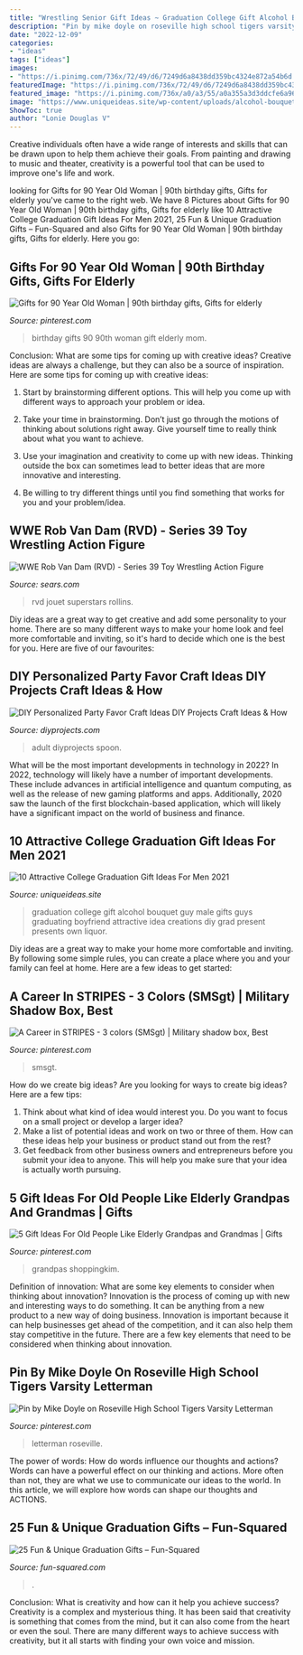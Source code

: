 ```yaml
---
title: "Wrestling Senior Gift Ideas ~ Graduation College Gift Alcohol Bouquet Guy Male Gifts Guys Graduating Boyfriend Attractive Idea Creations Diy Grad Present Presents Own Liquor"
description: "Pin by mike doyle on roseville high school tigers varsity letterman"
date: "2022-12-09"
categories:
- "ideas"
tags: ["ideas"]
images:
- "https://i.pinimg.com/736x/72/49/d6/7249d6a8438dd359bc4324e872a54b6d.jpg"
featuredImage: "https://i.pinimg.com/736x/72/49/d6/7249d6a8438dd359bc4324e872a54b6d.jpg"
featured_image: "https://i.pinimg.com/736x/a0/a3/55/a0a355a3d3ddcfe6a960882dec7c7e00--letterman-jackets-tigers.jpg"
image: "https://www.uniqueideas.site/wp-content/uploads/alcohol-bouquet-for-a-guy-graduating-college-my-own-creations.jpg"
ShowToc: true
author: "Lonie Douglas V"
---
```



Creative individuals often have a wide range of interests and skills that can be drawn upon to help them achieve their goals. From painting and drawing to music and theater, creativity is a powerful tool that can be used to improve one's life and work.

	

		
looking for Gifts for 90 Year Old Woman | 90th birthday gifts, Gifts for elderly you've came to the right web. We have 8 Pictures about Gifts for 90 Year Old Woman | 90th birthday gifts, Gifts for elderly like 10 Attractive College Graduation Gift Ideas For Men 2021, 25 Fun &amp; Unique Graduation Gifts – Fun-Squared and also Gifts for 90 Year Old Woman | 90th birthday gifts, Gifts for elderly. Here you go:
		
    
## Gifts For 90 Year Old Woman | 90th Birthday Gifts, Gifts For Elderly

<img loading=lazy src="https://i.pinimg.com/736x/c1/85/93/c18593a275b74f2abfb1137d364ecf77.jpg" onerror="this.onerror=null;this.src='https://tse3.mm.bing.net/th?id=OIP.K-tQw_XzW6AzQPQJZYBoHwHaLH&amp;pid=15.1';" alt="Gifts for 90 Year Old Woman | 90th birthday gifts, Gifts for elderly">

_Source: pinterest.com_

>birthday gifts 90 90th woman gift elderly mom. 

	

Conclusion: What are some tips for coming up with creative ideas?
Creative ideas are always a challenge, but they can also be a source of inspiration. Here are some tips for coming up with creative ideas:
1. Start by brainstorming different options. This will help you come up with different ways to approach your problem or idea.

2. Take your time in brainstorming. Don’t just go through the motions of thinking about solutions right away. Give yourself time to really think about what you want to achieve.

3. Use your imagination and creativity to come up with new ideas. Thinking outside the box can sometimes lead to better ideas that are more innovative and interesting.

4. Be willing to try different things until you find something that works for you and your problem/idea.

    
## WWE Rob Van Dam (RVD) - Series 39 Toy Wrestling Action Figure

<img loading=lazy src="https://c.shld.net/rpx/i/s/i/spin/image/spin_prod_980935412??hei=64&amp;wid=64&amp;qlt=50" onerror="this.onerror=null;this.src='https://tse3.mm.bing.net/th?id=OIP.M1nk16urSyeBfqGQ_vFSTQHaMF&amp;pid=15.1';" alt="WWE Rob Van Dam (RVD) - Series 39 Toy Wrestling Action Figure">

_Source: sears.com_

>rvd jouet superstars rollins. 

	

Diy ideas are a great way to get creative and add some personality to your home. There are so many different ways to make your home look and feel more comfortable and inviting, so it's hard to decide which one is the best for you. Here are five of our favourites:

    
## DIY Personalized Party Favor Craft Ideas DIY Projects Craft Ideas &amp; How

<img loading=lazy src="https://diyprojects.com/wp-content/uploads/2015/12/partfavors07.jpg" onerror="this.onerror=null;this.src='https://tse4.mm.bing.net/th?id=OIP.WtrdPkr2T3-BXN7TD8KPOwHaLC&amp;pid=15.1';" alt="DIY Personalized Party Favor Craft Ideas DIY Projects Craft Ideas &amp; How">

_Source: diyprojects.com_

>adult diyprojects spoon. 

	

What will be the most important developments in technology in 2022?
In 2022, technology will likely have a number of important developments. These include advances in artificial intelligence and quantum computing, as well as the release of new gaming platforms and apps. Additionally, 2020 saw the launch of the first blockchain-based application, which will likely have a significant impact on the world of business and finance.

    
## 10 Attractive College Graduation Gift Ideas For Men 2021

<img loading=lazy src="https://www.uniqueideas.site/wp-content/uploads/alcohol-bouquet-for-a-guy-graduating-college-my-own-creations.jpg" onerror="this.onerror=null;this.src='https://tse2.mm.bing.net/th?id=OIP.BCybHhz9G1DaMPiglpo4qgHaJ4&amp;pid=15.1';" alt="10 Attractive College Graduation Gift Ideas For Men 2021">

_Source: uniqueideas.site_

>graduation college gift alcohol bouquet guy male gifts guys graduating boyfriend attractive idea creations diy grad present presents own liquor. 

	

Diy ideas are a great way to make your home more comfortable and inviting. By following some simple rules, you can create a place where you and your family can feel at home. Here are a few ideas to get started: 

    
## A Career In STRIPES - 3 Colors (SMSgt) | Military Shadow Box, Best

<img loading=lazy src="https://i.pinimg.com/736x/72/49/d6/7249d6a8438dd359bc4324e872a54b6d.jpg" onerror="this.onerror=null;this.src='https://tse3.mm.bing.net/th?id=OIP.jwgk5mreFYqpbGiCp5-1JAHaJ4&amp;pid=15.1';" alt="A Career in STRIPES - 3 colors (SMSgt) | Military shadow box, Best">

_Source: pinterest.com_

>smsgt. 

	

How do we create big ideas?
Are you looking for ways to create big ideas? Here are a few tips:
1. Think about what kind of idea would interest you. Do you want to focus on a small project or develop a larger idea?
2. Make a list of potential ideas and work on two or three of them. How can these ideas help your business or product stand out from the rest?
3. Get feedback from other business owners and entrepreneurs before you submit your idea to anyone. This will help you make sure that your idea is actually worth pursuing.

    
## 5 Gift Ideas For Old People Like Elderly Grandpas And Grandmas | Gifts

<img loading=lazy src="https://i.pinimg.com/736x/dd/6a/e5/dd6ae57051f5dd86c1fd76d4c5fd956c.jpg" onerror="this.onerror=null;this.src='https://tse4.mm.bing.net/th?id=OIP.58QzUyq6rOnZ44rwUhT_SgHaLG&amp;pid=15.1';" alt="5 Gift Ideas For Old People Like Elderly Grandpas and Grandmas | Gifts">

_Source: pinterest.com_

>grandpas shoppingkim. 

	

Definition of innovation: What are some key elements to consider when thinking about innovation?
Innovation is the process of coming up with new and interesting ways to do something. It can be anything from a new product to a new way of doing business. Innovation is important because it can help businesses get ahead of the competition, and it can also help them stay competitive in the future.
There are a few key elements that need to be considered when thinking about innovation.

    
## Pin By Mike Doyle On Roseville High School Tigers Varsity Letterman

<img loading=lazy src="https://i.pinimg.com/736x/a0/a3/55/a0a355a3d3ddcfe6a960882dec7c7e00--letterman-jackets-tigers.jpg" onerror="this.onerror=null;this.src='https://tse1.mm.bing.net/th?id=OIP.fDz4NH4z44xMTH0xM9JHjAHaJ3&amp;pid=15.1';" alt="Pin by Mike Doyle on Roseville High School Tigers Varsity Letterman">

_Source: pinterest.com_

>letterman roseville. 

	

The power of words: How do words influence our thoughts and actions?
Words can have a powerful effect on our thinking and actions. More often than not, they are what we use to communicate our ideas to the world. In this article, we will explore how words can shape our thoughts and ACTIONS.

    
## 25 Fun &amp; Unique Graduation Gifts – Fun-Squared

<img loading=lazy src="https://fun-squared.com/wp-content/uploads/2017/05/graduation-eyes-765x1024.jpg" onerror="this.onerror=null;this.src='https://tse3.mm.bing.net/th?id=OIP.yyzX49-ijca-7Lf0-9TpCwHaJ6&amp;pid=15.1';" alt="25 Fun &amp; Unique Graduation Gifts – Fun-Squared">

_Source: fun-squared.com_

>. 

	

Conclusion: What is creativity and how can it help you achieve success?
Creativity is a complex and mysterious thing. It has been said that creativity is something that comes from the mind, but it can also come from the heart or even the soul. There are many different ways to achieve success with creativity, but it all starts with finding your own voice and mission.

